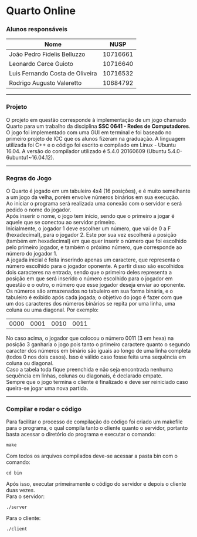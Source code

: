 # Quarto Online

### **Alunos responsáveis**

| Nome                            | NUSP     |
| ------------------------------- | -------- |
| João Pedro Fidelis Belluzzo     | 10716661 |
| Leonardo Cerce Guioto           | 10716640 |
| Luis Fernando Costa de Oliveira | 10716532 |
| Rodrigo Augusto Valeretto       | 10684792 |

---

### Projeto

O projeto em questão corresponde à implementação de um jogo chamado Quarto para um trabalho
da disciplina **SSC 0641 - Redes de Computadores**. O jogo foi implementado com uma GUI em terminal
e foi baseado no primeiro projeto de ICC que os alunos fizeram na graduação. A linguagem utilizada
foi C++ e o código foi escrito e compilado em Linux - Ubuntu 16.04. A versão do compilador utilizado
é 5.4.0 20160609 (Ubuntu 5.4.0-6ubuntu1~16.04.12).

---

### Regras do Jogo

O Quarto é jogado em um tabuleiro 4x4 (16 posições), e é muito semelhante a um jogo da velha, porém envolve números
binários em sua execução. <br>
Ao iniciar o programa será realizada uma conexão com o servidor e será pedido o nome do jogador. <br/>
Após inserir o nome, o jogo tem início, sendo que o primeiro a jogar é aquele que se conectou ao servidor primeiro. <br>
Inicialmente, o jogador 1 deve escolher um número, que vai de 0 a F (hexadecimal),
para o jogador 2. Este por sua vez escolherá a posição (também em hexadecimal) em que quer inserir
o número que foi escolhido pelo primeiro jogador, e também o próximo número, que corresponde ao número do jogador 1. <br/>
A jogada inicial é feita inserindo apenas um caractere, que representa o número escolhido para o jogador
oponente. A partir disso são escolhidos dois caracteres na entrada, sendo que o primeiro deles representa
a posição em que será inserido o número escolhido para o jogador em questão e o outro, o número que
esse jogador deseja enviar ao oponente. <br>
Os números são armazenados no tabuleiro em sua forma binária, e o tabuleiro é exibido após cada jogada;
o objetivo do jogo é fazer com que um dos caracteres dos números binários se repita por uma linha, uma coluna
ou uma diagonal. Por exemplo: <br>

|      |      |      |      |
| ---- | ---- | ---- | ---- |
| 0000 | 0001 | 0010 | 0011 |

No caso acima, o jogador que colocou o número 0011 (3 em hexa) na posição 3 ganharia o
jogo pois tanto o primeiro caractere quanto o segundo caracter dos números em binário são iguais
ao longo de uma linha completa (todos 0 nos dois casos). Isso é válido caso fosse feita uma sequência
em coluna ou diagonal. <br>
Caso a tabela toda fique preenchida e não seja encontrada nenhuma sequência em linhas, colunas ou diagonais,
é declarado empate. <br>
Sempre que o jogo termina o cliente é finalizado e deve ser reiniciado caso queira-se jogar uma nova partida.

---

### Compilar e rodar o código

Para facilitar o processo de compilação do código foi criado um makefile para o programa, o qual compila tanto o cliente
quanto o servidor, portanto basta acessar o diretório do programa e executar o comando:

```
make
```

Com todos os arquivos compilados deve-se acessar a pasta bin com o comando:

```
cd bin
```

Após isso, executar primeiramente o código do servidor e depois o cliente duas vezes.<br>
Para o servidor:

```
./server
```

Para o cliente:

```
./client
```
